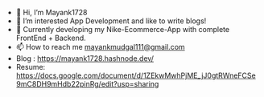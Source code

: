 - 👋 Hi, I’m Mayank1728
- 👀 I’m interested App Development and like to write blogs!
- 💞️ Currently developing my Nike-Ecommerce-App with complete FrontEnd + Backend.
- 📫 How to reach me mayankmudgal111@gmail.com
- Blog : https://mayank1728.hashnode.dev/
- Resume: https://docs.google.com/document/d/1ZEkwMwhPjME_jJ0gtRWneFCSe9mC8DH9mHdb22pinRg/edit?usp=sharing

<!---
Mayank1728/Mayank1728 is a ✨ special ✨ repository because its `README.md` (this file) appears on your GitHub profile.
You can click the Preview link to take a look at your changes.
--->
